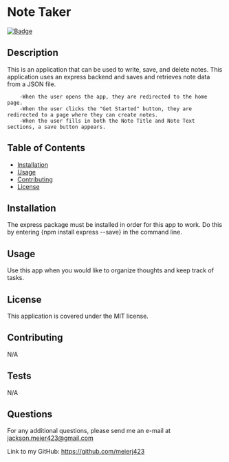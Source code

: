 # Note Taker

[![Badge](https://img.shields.io/badge/License-MIT-black.svg)](https://opensource.org/licenses/MIT)

## Description

This is an application that can be used to write, save, and delete notes. This application uses an express backend and saves and retrieves note data from a JSON file.

        -When the user opens the app, they are redirected to the home page.
        -When the user clicks the "Get Started" button, they are redirected to a page where they can create notes.
        -When the user fills in both the Note Title and Note Text sections, a save button appears.

## Table of Contents

- [Installation](#installation)
- [Usage](#usage)
- [Contributing](#contributing)
- [License](#license)

## Installation

The express package must be installed in order for this app to work. Do this by entering {npm install express --save} in the command line.

## Usage

Use this app when you would like to organize thoughts and keep track of tasks.

## License

This application is covered under the MIT license.

## Contributing

N/A

## Tests

N/A

## Questions

For any additional questions, please send me an e-mail at jackson.meier423@gmail.com

Link to my GitHub: https://github.com/meierj423
